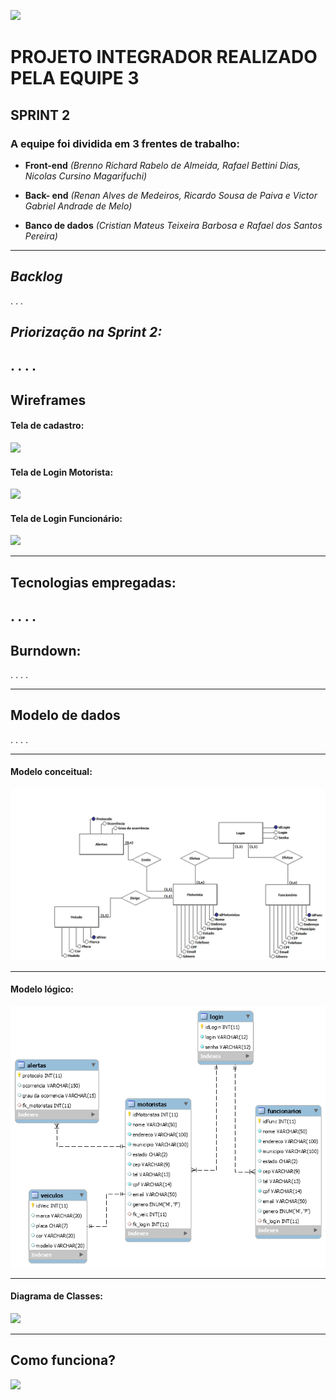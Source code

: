 ![](https://github.com/DevSlim001/PI_2020.2/blob/master/iconeFATEC.png)
# PROJETO INTEGRADOR REALIZADO PELA EQUIPE 3
## SPRINT 2

### A equipe foi dividida em 3 frentes de trabalho:

- **Front-end** *(Brenno Richard Rabelo de Almeida, Rafael Bettini Dias, Nicolas Cursino Magarifuchi)*

- **Back- end** *(Renan Alves de Medeiros, Ricardo Sousa de Paiva e Victor Gabriel Andrade de Melo)*

- **Banco de dados** *(Cristian Mateus Teixeira Barbosa e Rafael dos Santos Pereira)*

--------------------------------------------------------------------------------------------------------------------
## **_Backlog_**
.
.
.

## **_Priorização na Sprint 2:_**
.
.
.
.
--------------------------------------------------------------------------------------------------------------------
## Wireframes 

#### Tela de cadastro:
![](https://github.com/DevSlim001/PI_2020.2/blob/Sprint1/tela%20de%20cadastro.png)


#### Tela de Login Motorista:
![](https://github.com/DevSlim001/PI_2020.2/blob/Sprint1/Tela%20motorista.png)

#### Tela de Login Funcionário:

![](https://github.com/DevSlim001/PI_2020.2/blob/Sprint1/Tela%20administrador.png)


--------------------------------------------------------------------------------------------------------------------

## Tecnologias empregadas:
.
.
.
.
--------------------------------------------------------------------------------------------------------------------
## Burndown:
.
.
.
.

--------------------------------------------------------------------------------------------------------------------

## Modelo de dados
.
.
.
.

--------------------------------------------------------------------------------------------------------------------
#### Modelo conceitual:

![](https://github.com/DevSlim001/PI_2020.2/blob/Sprint0/modeloconceitual.jpg)



--------------------------------------------------------------------------------------------------------------------

#### Modelo lógico:

![](https://github.com/DevSlim001/PI_2020.2/blob/Sprint0/Modelo%20lógico.png)

--------------------------------------------------------------------------------------------------------------------

#### Diagrama de Classes:

![](https://github.com/DevSlim001/PI_2020.2/blob/sprint2/diagramaclasses.png)

--------------------------------------------------------------------------------------------------------------------
## Como funciona?


![](https://github.com/DevSlim001/PI_2020.2/blob/Sprint0/Gif_Figma.gif)

